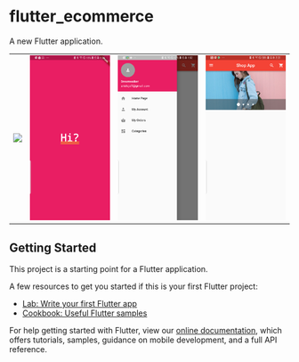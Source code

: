# flutter_ecommerce

A new Flutter application.

<div style="text-align: center">
  <table>
    <tr>
      <td style="text-align: center">
        <img src="https://github.com/JAICHANGPARK/flutter_e_commerce/tree/master/screen%20shot" width="200">
      </td>
      <td style="text-align: center">
        <img src="https://github.com/JAICHANGPARK/flutter_e_commerce/blob/master/screen%20shot/device-2018-12-29-132437.png" width="200">
      </td>
      <td style="text-align: center">
        <img src="https://github.com/JAICHANGPARK/flutter_e_commerce/blob/master/screen%20shot/device-2018-12-29-135239.png" width="200">
      </td>
      <td style="text-align: center">
        <img src="https://github.com/JAICHANGPARK/flutter_e_commerce/blob/master/screen%20shot/device-2018-12-29-142016.png" width="200">
      </td>
    </tr>
  </table>
</div>


## Getting Started

This project is a starting point for a Flutter application.

A few resources to get you started if this is your first Flutter project:

- [Lab: Write your first Flutter app](https://flutter.io/docs/get-started/codelab)
- [Cookbook: Useful Flutter samples](https://flutter.io/docs/cookbook)

For help getting started with Flutter, view our 
[online documentation](https://flutter.io/docs), which offers tutorials, 
samples, guidance on mobile development, and a full API reference.

